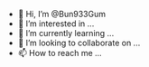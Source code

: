- 👋 Hi, I’m @Bun933Gum
- 👀 I’m interested in ...
- 🌱 I’m currently learning ...
- 💞️ I’m looking to collaborate on ...
- 📫 How to reach me ...

<!---
Bun933Gum/Bun933Gum is a ✨ special ✨ repository because its `README.md` (this file) appears on your GitHub profile.
You can click the Preview link to take a look at your changes.
--->
